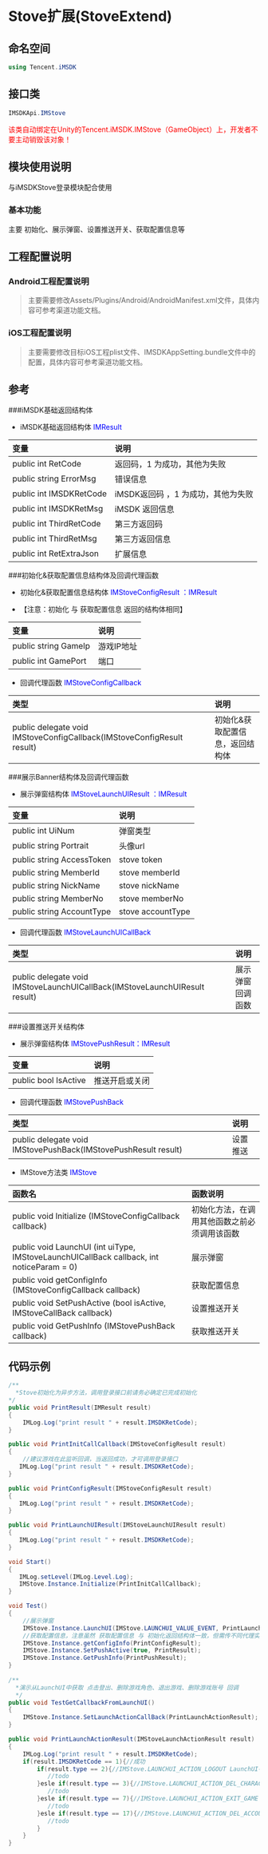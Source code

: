# Stove扩展(StoveExtend)

## 命名空间

```cs
using Tencent.iMSDK
```

## 接口类

```cs
IMSDKApi.IMStove
```

<font color=red>该类自动绑定在Unity的Tencent.iMSDK.IMStove（GameObject）上，开发者不要主动销毁该对象！</font>

## 模块使用说明
与iMSDKStove登录模块配合使用

### 基本功能

主要 初始化、展示弹窗、设置推送开关、获取配置信息等

## 工程配置说明

### Android工程配置说明

> 主要需要修改Assets/Plugins/Android/AndroidManifest.xml文件，具体内容可参考渠道功能文档。

### iOS工程配置说明

> 主要需要修改目标iOS工程plist文件、IMSDKAppSetting.bundle文件中的配置，具体内容可参考渠道功能文档。

## 参考
###iMSDK基础返回结构体
* iMSDK基础返回结构体  <font color=blue>IMResult</font>

| 变量 | 说明 |
| :-- | :-- |
| public int RetCode | 返回码，1 为成功，其他为失败 |
| public string ErrorMsg| 错误信息 |
| public int IMSDKRetCode| iMSDK返回码 ，1 为成功，其他为失败  |
| public int IMSDKRetMsg|  iMSDK 返回信息 |
| public int ThirdRetCode| 第三方返回码 |
| public int ThirdRetMsg| 第三方返回信息|
| public int RetExtraJson| 扩展信息 |

###初始化&获取配置信息结构体及回调代理函数
*  初始化&获取配置信息结构体  <font color=blue>IMStoveConfigResult ：IMResult </font>    

*  【注意：初始化 与  获取配置信息 返回的结构体相同】     
   
| 变量 | 说明 | 
| :-- | :-- |
| public string GameIp| 游戏IP地址 |
| public int GamePort| 端口 |

* 回调代理函数 <font color=blue> IMStoveConfigCallback </font>

| 类型 | 说明 |
| :-- | :-- |
| public delegate void IMStoveConfigCallback(IMStoveConfigResult result) | 初始化&获取配置信息，返回结构体 |

###展示Banner结构体及回调代理函数
* 展示弹窗结构体 <font color=blue>IMStoveLaunchUIResult ：IMResult </font>

| 变量 | 说明 |
| :-- | :-- |
| public int UiNum| 弹窗类型 |
| public string Portrait| 头像url |
| public string AccessToken| stove token |
| public string MemberId| stove memberId |
| public string NickName| stove nickName |
| public string MemberNo| stove memberNo |
| public string AccountType| stove accountType |

* 回调代理函数 <font color=blue>IMStoveLaunchUICallBack</font>

| 类型 | 说明 |
| :-- | :-- |
| public delegate void IMStoveLaunchUICallBack(IMStoveLaunchUIResult result) | 展示弹窗回调函数|

###设置推送开关结构体    

* 展示弹窗结构体 <font color=blue>IMStovePushResult：IMResult </font>

| 变量 | 说明 |
| :-- | :-- |
| public bool IsActive| 推送开启或关闭 |

* 回调代理函数 <font color=blue>IMStovePushBack</font>

| 类型 | 说明 |
| :-- | :-- |
| public delegate void IMStovePushBack(IMStovePushResult result) |  设置推送  |


* IMStove方法类 <font color=blue> IMStove </font>

| 函数名 | 函数说明 |
| :-- | :-- |
| public void Initialize (IMStoveConfigCallback callback) | 初始化方法，在调用其他函数之前必须调用该函数 |
| public void LaunchUI (int uiType, IMStoveLaunchUICallBack callback, int noticeParam = 0) | 展示弹窗|
| public void getConfigInfo (IMStoveConfigCallback callback) | 获取配置信息 |
| public void SetPushActive (bool isActive, IMStoveCallBack callback) | 设置推送开关 |
| public void GetPushInfo (IMStovePushBack callback) | 获取推送开关 |

## 代码示例

```cs
/**
  *Stove初始化为异步方法，调用登录接口前请务必确定已完成初始化
*/
public void PrintResult(IMResult result)
{
    IMLog.Log("print result " + result.IMSDKRetCode);
}

public void PrintInitCallCallback(IMStoveConfigResult result)
{
    //建议游戏在此监听回调，当返回成功，才可调用登录接口
   IMLog.Log("print result " + result.IMSDKRetCode);
}

public void PrintConfigResult(IMStoveConfigResult result)
{
   IMLog.Log("print result " + result.IMSDKRetCode);
}

public void PrintLaunchUIResult(IMStoveLaunchUIResult result)
{
   IMLog.Log("print result " + result.IMSDKRetCode);
}

void Start()
{
   IMLog.setLevel(IMLog.Level.Log);
   IMStove.Instance.Initialize(PrintInitCallCallback);
}

void Test()
{
    //展示弹窗
    IMStove.Instance.LaunchUI(IMStove.LAUNCHUI_VALUE_EVENT, PrintLaunchUIResult);
    //获取配置信息，注意虽然 获取配置信息 与 初始化返回结构体一致，但需传不同代理实例用以区分不同返回
    IMStove.Instance.getConfigInfo(PrintConfigResult);
    IMStove.Instance.SetPushActive(true, PrintResult);
    IMStove.Instance.GetPushInfo(PrintPushResult);
}
	 
/**
  *演示从LaunchUI中获取 点击登出、删除游戏角色、退出游戏、删除游戏账号 回调
  */
public void TestGetCallbackFromLaunchUI()
{
    IMStove.Instance.SetLaunchActionCallBack(PrintLaunchActionResult);
}

public void PrintLaunchActionResult(IMStoveLaunchActionResult result)
{
    IMLog.Log("print result " + result.IMSDKRetCode);
    if(result.IMSDKRetCode == 1){//成功
        if(result.type == 2){//IMStove.LAUNCHUI_ACTION_LOGOUT LaunchUI-设置界面中点击 登出 回调
           //todo
        }esle if(result.type == 3){//IMStove.LAUNCHUI_ACTION_DEL_CHARACTER LaunchUI-设置界面中点击 删除游戏角色 回调
           //todo
        }esle if(result.type == 7){//IMStove.LAUNCHUI_ACTION_EXIT_GAME LaunchUI-EXITPOPUP界面中点击 退出游戏 回调
           //todo
        }esle if(result.type == 17){//IMStove.LAUNCHUI_ACTION_DEL_ACCOUNT LaunchUI-设置界面中点击 删除游戏账号 回调
           //todo
        }
    }
}
```





